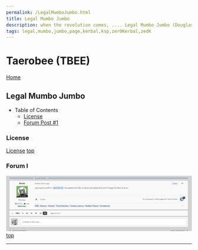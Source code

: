 ```yaml
---
permalink: /LegalMumboJumbo.html
title: Legal Mumbo Jumbo
description: when the revolution comes, .... Legal Mumbo Jumbo (Douglas Adams)
tags: legal,mumbo,jumbo,page,kerbal,ksp,zer0Kerbal,zedK
---
```


<!--
LegalMumboJumbo.md v1.0.5.1
Taerobee (TBEE)
created: 01 Feb 2022
updated: 15 May 2022
-->

<script src="https://kit.fontawesome.com/0ea5493613.js" crossorigin="anonymous"></script>
<i class="fa-solid fa-file-contract fa-beat-fade fa-3x" style="--fa-beat-fade-opacity: 0.1; --fa-beat-fade-scale: 1.25;color: #6495ED" ></i>

# Taerobee (TBEE)

[Home](./index.md)

## Legal Mumbo Jumbo

* Table of Contents
  * [License](#License)
  * [Forum Post #1](#Forum-I)
  <!-- * [Forum Post #2](#Forum-II) -->

### License

[License](./LegalMumboJumbo/License.md)
[top](#Legal-Mumbo-Jumbo)

### Forum I

![Forum](./LegalMumboJumbo/FORUM-01.png)
[top](#Legal-Mumbo-Jumbo)

<!-- ### Forum II

![Forum](./LegalMumboJumbo/FORUM-02.png)
[top](#Legal-Mumbo-Jumbo) -->

---

<!-- this file CC BY-ND 4.0 by zer0Kerbal -->
